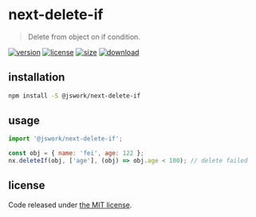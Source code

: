 # next-delete-if
> Delete from object on if condition.

[![version][version-image]][version-url]
[![license][license-image]][license-url]
[![size][size-image]][size-url]
[![download][download-image]][download-url]

## installation
```bash
npm install -S @jswork/next-delete-if
```

## usage
```js
import '@jswork/next-delete-if';

const obj = { name: 'fei', age: 122 };
nx.deleteIf(obj, ['age'], (obj) => obj.age < 100); // delete failed
```

## license
Code released under [the MIT license](https://github.com/afeiship/next-delete-if/blob/master/LICENSE.txt).

[version-image]: https://img.shields.io/npm/v/@jswork/next-delete-if
[version-url]: https://npmjs.org/package/@jswork/next-delete-if

[license-image]: https://img.shields.io/npm/l/@jswork/next-delete-if
[license-url]: https://github.com/afeiship/next-delete-if/blob/master/LICENSE.txt

[size-image]: https://img.shields.io/bundlephobia/minzip/@jswork/next-delete-if
[size-url]: https://github.com/afeiship/next-delete-if/blob/master/dist/next-delete-if.min.js

[download-image]: https://img.shields.io/npm/dm/@jswork/next-delete-if
[download-url]: https://www.npmjs.com/package/@jswork/next-delete-if
